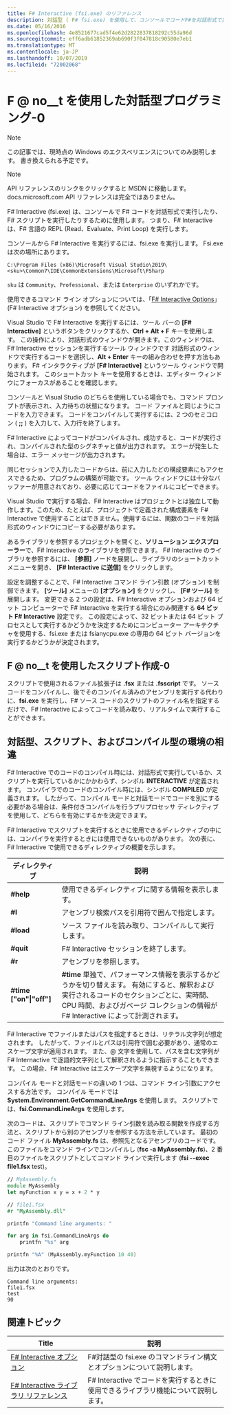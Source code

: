 ```yaml
---
title: F# Interactive (fsi.exe) のリファレンス
description: 対話型 ( F# fsi.exe) を使用して、コンソールでコードF#を対話形式で実行したり、 F#スクリプトを実行したりする方法について説明します。
ms.date: 05/16/2016
ms.openlocfilehash: 4e8521677cad5f4e62d2822837818292c55da96d
ms.sourcegitcommit: eff6adb61852369ab690f3f047818c90580e7eb1
ms.translationtype: MT
ms.contentlocale: ja-JP
ms.lasthandoff: 10/07/2019
ms.locfileid: "72002068"
---
```

# <a name="interactive-programming-with-f"></a>F @ no__t を使用した対話型プログラミング-0

> [!NOTE]
> この記事では、現時点の Windows のエクスペリエンスについてのみ説明します。  書き換えられる予定です。

> [!NOTE]
> API リファレンスのリンクをクリックすると MSDN に移動します。  docs.microsoft.com API リファレンスは完全ではありません。

F# Interactive (fsi.exe) は、コンソールで F# コードを対話形式で実行したり、F# スクリプトを実行したりするために使用します。 つまり、F# Interactive は、F# 言語の REPL (Read、Evaluate、Print Loop) を実行します。

コンソールから F# Interactive を実行するには、fsi.exe を実行します。  Fsi.exe は次の場所にあります。

```console
C:\Program Files (x86)\Microsoft Visual Studio\2019\<sku>\Common7\IDE\CommonExtensions\Microsoft\FSharp
```

`sku` は `Community`、`Professional`、または `Enterprise` のいずれかです。

使用できるコマンド ライン オプションについては、「[F# Interactive Options](../../language-reference/fsharp-interactive-options.md)」 (F# Interactive オプション) を参照してください。

Visual Studio で F# Interactive を実行するには、ツール バーの **[F# Interactive]** というボタンをクリックするか、**Ctrl + Alt + F** キーを使用します。 この操作により、対話形式のウィンドウが開きます。このウィンドウは、F# Interactive セッションを実行するツール ウィンドウです 対話形式のウィンドウで実行するコードを選択し、**Alt + Enter** キーの組み合わせを押す方法もあります。 F# インタラクティブが **[F# Interactive]** というツール ウィンドウで開始されます。 このショートカット キーを使用するときは、エディター ウィンドウにフォーカスがあることを確認します。

コンソールと Visual Studio のどちらを使用している場合でも、コマンド プロンプトが表示され、入力待ちの状態になります。 コード ファイルと同じようにコードを入力できます。 コードをコンパイルして実行するには、2 つのセミコロン ( **;;** ) を入力して、入力行を終了します。

F# Interactive によってコードがコンパイルされ、成功すると、コードが実行され、コンパイルされた型のシグネチャと値が出力されます。 エラーが発生した場合は、エラー メッセージが出力されます。

同じセッションで入力したコードからは、前に入力したどの構成要素にもアクセスできるため、プログラムの構築が可能です。 ツール ウィンドウには十分なバッファーが用意されており、必要に応じてコードをファイルにコピーできます。

Visual Studio で実行する場合、F# Interactive はプロジェクトとは独立して動作します。このため、たとえば、プロジェクトで定義された構成要素を F# Interactive で使用することはできません。使用するには、関数のコードを対話形式のウィンドウにコピーする必要があります。

あるライブラリを参照するプロジェクトを開くと、**ソリューション エクスプローラー**で、F# Interactive のライブラリを参照できます。 F# Interactive のライブラリを参照するには、 **[参照]** ノードを展開し、ライブラリのショートカット メニューを開き、 **[F# Interactive に送信]** をクリックします。

設定を調整することで、F# Interactive コマンド ライン引数 (オプション) を制御できます。 **[ツール]** メニューの **[オプション]** をクリックし、 **[F# ツール]** を展開します。 変更できる 2 つの設定は、F# Interactive オプションおよび 64 ビット コンピューターで F# Interactive を実行する場合にのみ関連する **64 ビット F# Interactive** 設定です。 この設定によって、32 ビットまたは 64 ビット プロセスとして実行するかどうかを決定するためにコンピューター アーキテクチャを使用する、fsi.exe または fsianycpu.exe の専用の 64 ビット バージョンを実行するかどうかが決定されます。

## <a name="scripting-with-f"></a>F @ no__t を使用したスクリプト作成-0
スクリプトで使用されるファイル拡張子は **.fsx** または **.fsscript** です。 ソース コードをコンパイルし、後でそのコンパイル済みのアセンブリを実行する代わりに、**fsi.exe** を実行し、F# ソース コードのスクリプトのファイル名を指定するだけで、F# Interactive によってコードを読み取り、リアルタイムで実行することができます。

## <a name="differences-between-the-interactive-scripting-and-compiled-environments"></a>対話型、スクリプト、およびコンパイル型の環境の相違
F# Interactive でのコードのコンパイル時には、対話形式で実行しているか、スクリプトを実行しているかにかかわらず、シンボル **INTERACTIVE** が定義されます。 コンパイラでのコードのコンパイル時には、シンボル **COMPILED** が定義されます。 したがって、コンパイル モードと対話モードでコードを別にする必要がある場合は、条件付きコンパイルを行うプリプロセッサ ディレクティブを使用して、どちらを有効にするかを決定できます。

F# Interactive でスクリプトを実行するときに使用できるディレクティブの中には、コンパイラを実行するときには使用できないものがあります。 次の表に、F# Interactive で使用できるディレクティブの概要を示します。

|ディレクティブ|説明|
|---------|-----------|
|**#help**|使用できるディレクティブに関する情報を表示します。|
|**#I**|アセンブリ検索パスを引用符で囲んで指定します。|
|**#load**|ソース ファイルを読み取り、コンパイルして実行します。|
|**#quit**|F# Interactive セッションを終了します。|
|**#r**|アセンブリを参照します。|
|**#time ["on"&#124;"off"]**|**#time** 単独で、パフォーマンス情報を表示するかどうかを切り替えます。 有効にすると、解釈および実行されるコードのセクションごとに、実時間、CPU 時間、およびガベージ コレクションの情報が F# Interactive によって計測されます。|

F# Interactive でファイルまたはパスを指定するときは、リテラル文字列が想定されます。 したがって、ファイルとパスは引用符で囲む必要があり、通常のエスケープ文字が適用されます。 また、@ 文字を使用して、パスを含む文字列が F# Internactive で逐語的文字列として解釈されるように指示することもできます。 この場合、F# Interactive はエスケープ文字を無視するようになります。

コンパイル モードと対話モードの違いの 1 つは、コマンド ライン引数にアクセスする方法です。 コンパイル モードでは **System.Environment.GetCommandLineArgs** を使用します。 スクリプトでは、**fsi.CommandLineArgs** を使用します。

次のコードは、スクリプトでコマンド ライン引数を読み取る関数を作成する方法と、スクリプトから別のアセンブリを参照する方法を示しています。 最初のコード ファイル **MyAssembly.fs** は、参照先となるアセンブリのコードです。 このファイルをコマンド ラインでコンパイルし (**fsc -a MyAssembly.fs**)、2 番目のファイルをスクリプトとしてコマンド ラインで実行します (**fsi --exec file1.fsx** test)。

```fsharp
// MyAssembly.fs
module MyAssembly
let myFunction x y = x + 2 * y
```

```fsharp
// file1.fsx
#r "MyAssembly.dll"

printfn "Command line arguments: "

for arg in fsi.CommandLineArgs do
    printfn "%s" arg

printfn "%A" (MyAssembly.myFunction 10 40)
```

出力は次のとおりです。

```console
Command line arguments: 
file1.fsx
test
90
```

## <a name="related-topics"></a>関連トピック

|Title|説明|
|-----|-----------|
|[F# Interactive オプション](../../language-reference/fsharp-interactive-options.md)|F#対話型の fsi.exe のコマンドライン構文とオプションについて説明します。|
|[F# Interactive ライブラリ リファレンス](https://msdn.microsoft.com/visualfsharpdocs/conceptual/fsharp-interactive-library-reference)|F# Interactive でコードを実行するときに使用できるライブラリ機能について説明します。|
